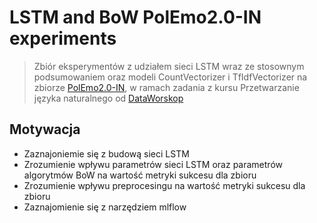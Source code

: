 # LSTM and BoW PolEmo2.0-IN experiments
> Zbiór eksperymentów z udziałem sieci LSTM wraz ze stosownym podsumowaniem oraz modeli CountVectorizer i TfIdfVectorizer na zbiorze [PolEmo2.0-IN](https://clarin-pl.eu/dspace/handle/11321/710), w ramach zadania z kursu Przetwarzanie języka naturalnego od [DataWorskop](https://dataworkshop.eu/pl/nlp)

<h2>Motywacja</h2>

* Zaznajoniemie się z budową sieci LSTM
* Zrozumienie wpływu parametrów sieci LSTM oraz parametrów algorytmów BoW na wartość metryki sukcesu dla zbioru
* Zrozumienie wpływu preprocesingu na wartość metryki sukcesu dla zbioru
* Zaznajomienie się z narzędziem mlflow
